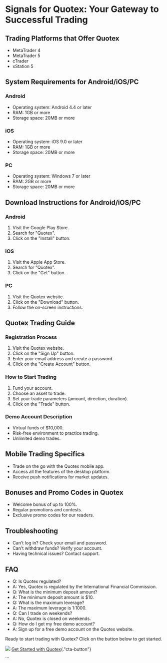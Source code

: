 # Signals for Quotex: Your Gateway to Successful Trading

## Trading Platforms that Offer Quotex

-   MetaTrader 4
-   MetaTrader 5
-   cTrader
-   xStation 5

## System Requirements for Android/iOS/PC

### Android

-   Operating system: Android 4.4 or later
-   RAM: 1GB or more
-   Storage space: 20MB or more

### iOS

-   Operating system: iOS 9.0 or later
-   RAM: 1GB or more
-   Storage space: 20MB or more

### PC

-   Operating system: Windows 7 or later
-   RAM: 2GB or more
-   Storage space: 20MB or more

## Download Instructions for Android/iOS/PC

### Android

1.  Visit the Google Play Store.
2.  Search for "Quotex".
3.  Click on the "Install" button.

### iOS

1.  Visit the Apple App Store.
2.  Search for "Quotex".
3.  Click on the "Get" button.

### PC

1.  Visit the Quotex website.
2.  Click on the "Download" button.
3.  Follow the on-screen instructions.

## Quotex Trading Guide

### Registration Process

1.  Visit the Quotex website.
2.  Click on the "Sign Up" button.
3.  Enter your email address and create a password.
4.  Click on the "Create Account" button.

### How to Start Trading

1.  Fund your account.
2.  Choose an asset to trade.
3.  Set your trade parameters (amount, direction, duration).
4.  Click on the "Trade" button.

### Demo Account Description

-   Virtual funds of \$10,000.
-   Risk-free environment to practice trading.
-   Unlimited demo trades.

## Mobile Trading Specifics

-   Trade on the go with the Quotex mobile app.
-   Access all the features of the desktop platform.
-   Receive push notifications for market updates.

## Bonuses and Promo Codes in Quotex

-   Welcome bonus of up to 100%.
-   Regular promotions and contests.
-   Exclusive promo codes for our readers.

## Troubleshooting

-   Can\'t log in? Check your email and password.
-   Can\'t withdraw funds? Verify your account.
-   Having technical issues? Contact support.

## FAQ

-   Q: Is Quotex regulated?
-   A: Yes, Quotex is regulated by the International Financial
    Commission.
-   Q: What is the minimum deposit amount?
-   A: The minimum deposit amount is \$10.
-   Q: What is the maximum leverage?
-   A: The maximum leverage is 1:1000.
-   Q: Can I trade on weekends?
-   A: No, Quotex is closed on weekends.
-   Q: How do I get my free demo account?
-   A: Sign up for a free demo account on the Quotex website.

Ready to start trading with Quotex? Click on the button below to get
started.

[![](https://static.quotex.io/files/4_en/300_250.jpg)](https://traff.sbs/brokerqxlid)
[Get Started with
Quotex](\%22https://traff.sbs/brokerqxlid\%22){."cta-button"}

\`\`\`

